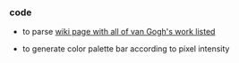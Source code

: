 

### code 
- to parse [wiki page with all of van Gogh's work listed](https://en.wikipedia.org/wiki/List_of_works_by_Vincent_van_Gogh) 

- to generate color palette bar according to pixel intensity
